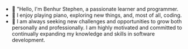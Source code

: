- 👋 "Hello, I'm Benhur Stephen, a passionate learner and programmer.
- 👀 I enjoy playing piano, exploring new things, and, most of all, coding.
- 🌱 I am always seeking new challenges and opportunities to grow both personally and professionally. I am highly motivated and committed to continually expanding my          knowledge and skills in software development. 


<!---
Benlite777/Benlite777 is a ✨ special ✨ repository because its `README.md` (this file) appears on your GitHub profile.
You can click the Preview link to take a look at your changes.
--->
